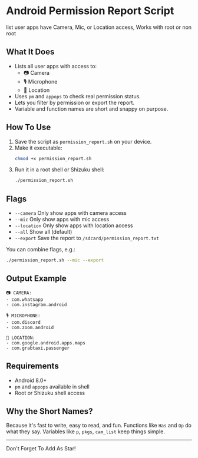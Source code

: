 # Android Permission Report Script

list user apps have Camera, Mic, or Location access, Works with root or non root

## What It Does
- Lists all user apps with access to:
  - 📷 Camera
  - 🎙️ Microphone
  - 📍 Location
- Uses `pm` and `appops` to check real permission status.
- Lets you filter by permission or export the report.
- Variable and function names are short and snappy on purpose.

## How To Use
1. Save the script as `permission_report.sh` on your device.
2. Make it executable:
   ```sh
   chmod +x permission_report.sh
   ```
3. Run it in a root shell or Shizuku shell:
   ```sh
   ./permission_report.sh
   ```

## Flags
- `--camera`   Only show apps with camera access
- `--mic`      Only show apps with mic access
- `--location` Only show apps with location access
- `--all`      Show all (default)
- `--export`   Save the report to `/sdcard/permission_report.txt`

You can combine flags, e.g.:
```sh
./permission_report.sh --mic --export
```

## Output Example
```
📷 CAMERA:
- com.whatsapp
- com.instagram.android

🎙️ MICROPHONE:
- com.discord
- com.zoom.android

📍 LOCATION:
- com.google.android.apps.maps
- com.grabtaxi.passenger
```

## Requirements
- Android 8.0+
- `pm` and `appops` available in shell
- Root or Shizuku shell access

## Why the Short Names?
Because it's fast to write, easy to read, and fun. Functions like `Has` and `Op` do what they say. Variables like `p`, `pkgs`, `cam_list` keep things simple.

---

Don't Forget To Add As Star!
